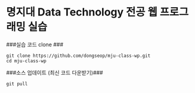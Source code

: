 # 명지대 Data Technology 전공 웹 프로그래밍 실습


###실습 코드 clone ###
```
git clone https://github.com/dongseop/mju-class-wp.git
cd mju-class-wp
```

###소스 업데이트 (최신 코드 다운받기)###
```
git pull
```
